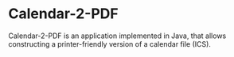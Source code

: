 # Calendar-2-PDF

Calendar-2-PDF is an application implemented in Java, that allows constructing a printer-friendly version of a calendar file (ICS). 
